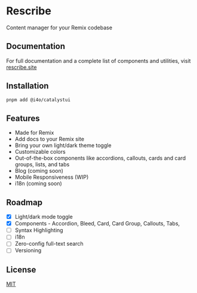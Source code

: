 # Rescribe

Content manager for your Remix codebase

## Documentation

For full documentation and a complete list of components and utilities, visit [rescribe.site](https://rescribe.site)

## Installation

```bash
pnpm add @i4o/catalystui
```

## Features

-   Made for Remix
-   Add docs to your Remix site
-   Bring your own light/dark theme toggle
-   Customizable colors
-   Out-of-the-box components like accordions, callouts, cards and card groups, lists, and tabs
-   Blog (coming soon)
-   Mobile Responsiveness (WIP)
-   i18n (coming soon)

## Roadmap

-   [x] Light/dark mode toggle
-   [x] Components - Accordion, Bleed, Card, Card Group, Callouts, Tabs,
-   [ ] Syntax Highlighting
-   [ ] i18n
-   [ ] Zero-config full-text search
-   [ ] Versioning

## License

[MIT](https://choosealicense.com/licenses/mit/)
